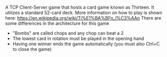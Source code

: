 A TCP Client-Server game that hosts a card game known as Thirteen. It utilizes a standard 52-card deck. More information on how to play is shown here: https://en.wikipedia.org/wiki/Ti%E1%BA%BFn_l%C3%AAn
There are some differences in the architecture for this game 
 - "Bombs" are called chops and any chop can beat a 2
 - The lowest card in rotation must be played in the opening hand
 - Having one winner ends the game automatically (you must also Ctrl+C to close the game)

 